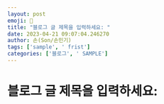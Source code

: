 ```yaml
---
layout: post
emoji: 🔮
title: "블로그 글 제목을 입력하세요: "
date: 2023-04-21 09:07:04.246270
author: 손(Son/손민기)
tags: ['sample', ' frist']
categories: ['블로그', ' SAMPLE']
---
```

# 블로그 글 제목을 입력하세요: 

